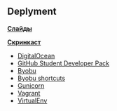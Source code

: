 ## Deplyment

**[Слайды](https://dbeliakov.github.io/mipt-web-2016/lections/06/slides/)**

**[Скринкаст](TODO)**

* [DigitalOcean](https://www.digitalocean.com)
* [GitHub Student Developer Pack](https://education.github.com/pack)
* [Byobu](https://en.wikipedia.org/wiki/Byobu_(software))
* [Byobu shortcuts](https://help.ubuntu.com/community/Byobu)
* [Gunicorn](http://gunicorn.org)
* [Vagrant](https://www.vagrantup.com)
* [VirtualEnv](https://github.com/pypa/virtualenv)

